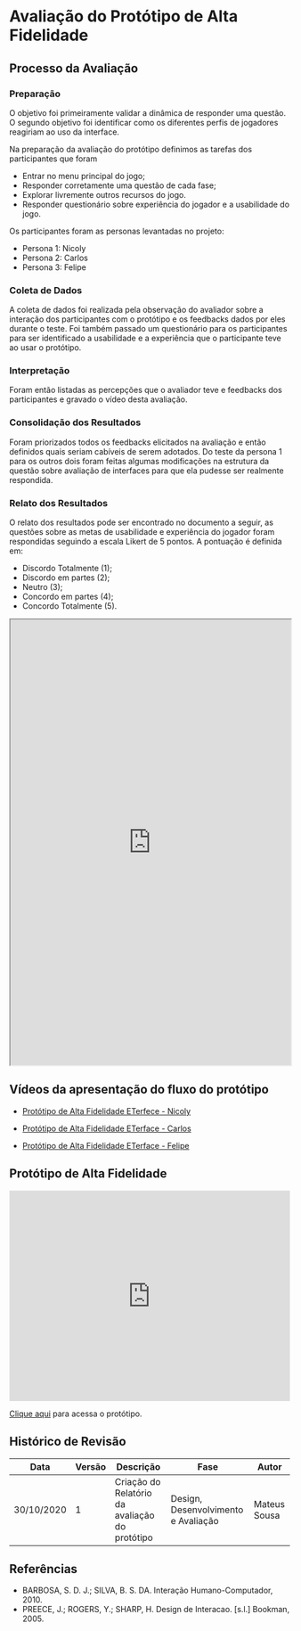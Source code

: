 # Avaliação do Protótipo de Alta Fidelidade

## Processo da Avaliação
### Preparação

O objetivo foi primeiramente validar a dinâmica de responder uma questão. O segundo objetivo foi identificar como os diferentes perfis de jogadores reagiriam ao uso da interface.

Na preparação da avaliação do protótipo definimos as tarefas dos participantes que foram
- Entrar no menu principal do jogo;
- Responder corretamente uma questão de cada fase;
- Explorar livremente outros recursos do jogo.
- Responder questionário sobre experiência do jogador e a usabilidade do jogo.

Os participantes foram as personas levantadas no projeto:

- Persona 1: Nicoly
- Persona 2: Carlos
- Persona 3: Felipe

### Coleta de Dados

A coleta de dados foi realizada pela observação do avaliador sobre a interação dos participantes com o protótipo e os feedbacks dados por eles durante o teste. Foi também passado um questionário para os participantes para ser identificado a usabilidade e a experiência que o participante teve ao usar o protótipo.

### Interpretação

Foram então listadas as percepções que o avaliador teve e feedbacks dos participantes e gravado o vídeo desta avaliação.

### Consolidação dos Resultados

Foram priorizados todos os feedbacks elicitados na avaliação e então definidos quais seriam cabíveis de serem adotados. Do teste da persona 1 para os outros dois foram feitas algumas modificações na estrutura da questão sobre avaliação de interfaces para que ela pudesse ser realmente respondida.

### Relato dos Resultados

O relato dos resultados pode ser encontrado no documento a seguir, as questões sobre as metas de usabilidade e experiência do jogador foram respondidas seguindo a escala Likert de 5 pontos. A pontuação é definida em:
- Discordo Totalmente (1);
- Discordo em partes (2);
- Neutro (3);
- Concordo em partes (4);
- Concordo Totalmente (5).

<iframe src="https://docs.google.com/spreadsheets/d/e/2PACX-1vRp_rTqIQOaDFJhQqhD8HuTSBByatkWTWT5myfnl7jDsOi2KHyueeQpIdqhqa_wholpvTw87Y4r7sX9/pubhtml?gid=1363344387&amp;single=true&amp;widget=true&amp;headers=false" width="100%" height="800"></iframe>

## Vídeos da apresentação do fluxo do protótipo

- [Protótipo de Alta Fidelidade ETerfece - Nicoly](https://youtu.be/lGCC6E7iZaU)

- [Protótipo de Alta Fidelidade  ETerface - Carlos](https://youtu.be/yqED5-LJwpA)

- [Protótipo de Alta Fidelidade  ETerface - Felipe](https://youtu.be/wUItvf8Qu64)

## Protótipo de Alta Fidelidade
<div style="position: relative; overflow: hidden; width: 100%; padding-top: 75%;">
    <iframe style="border: 1px solid rgba(0, 0, 0, 0.1); position: absolute; top: 0; left: 0; bottom: 0; right: 0; width: 100%; height: 100%; content-width: scale-down-to-fit" src="https://www.figma.com/embed?embed_host=share&url=https%3A%2F%2Fwww.figma.com%2Fproto%2FH5GEeVaXOVuFJPdFMS45qb%2FETerface%3Fnode-id%3D9%253A200%26scaling%3Dmin-zoom" allowfullscreen ></iframe>
</div>

[Clique aqui](https://www.figma.com/proto/H5GEeVaXOVuFJPdFMS45qb/ETerface?node-id=9%3A200&scaling=min-zoom) para acessa o protótipo.
## Histórico de Revisão

| Data | Versão| Descrição | Fase | Autor |
|----|----|----|----|----|
| 30/10/2020 | 1 | Criação do Relatório da avaliação do protótipo | Design, Desenvolvimento e Avaliação | Mateus Sousa |

## Referências

- BARBOSA, S. D. J.; SILVA, B. S. DA. Interação Humano-Computador, 2010.
- PREECE, J.; ROGERS, Y.; SHARP, H. Design de Interacao. [s.l.] Bookman, 2005. 

